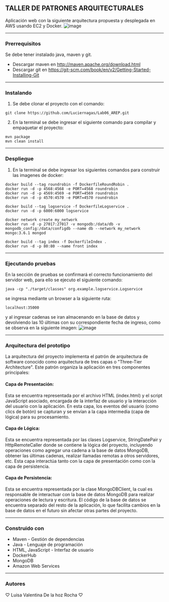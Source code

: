 ## TALLER DE PATRONES ARQUITECTURALES
Aplicación web con la siguiente arquitectura propuesta y desplegada en AWS usando EC2 y Docker.
![image](https://github.com/Luciernagas/Lab03_AREP/assets/104604359/99df3e56-ed4c-4867-8d00-6748e6b0264c)

* * *
### Prerrequisitos
Se debe tener instalado java, maven y git.
* Descargar maven en  http://maven.apache.org/download.html
* Descargar git en https://git-scm.com/book/en/v2/Getting-Started-Installing-Git

* * *
### Instalando
1. Se debe clonar el proyecto con el comando:
~~~
git clone https://github.com/Luciernagas/Lab06_AREP.git
~~~
2. En la terminal se debe ingresar el siguiente comando para compilar y empaquetar el proyecto:
~~~
mvn package
mvn clean install
~~~
* * *
### Despliegue
1. En la terminal se debe ingresar los siguientes comandos para construir las imagenes de docker:
~~~
docker build --tag roundrobin -f DockerfileRoundRobin .
docker run -d -p 4568:4568 -e PORT=4568 roundrobin
docker run -d -p 4569:4569 -e PORT=4569 roundrobin
docker run -d -p 4570:4570 -e PORT=4570 roundrobin
~~~
~~~
docker build --tag logservice -f DockerfileLogservice .
docker run -d -p 6000:6000 logservice 
~~~
~~~
docker network create my_network
docker run -d -p 27017:27017 -v mongodb:/data/db -v mongodb_config:/data/configdb --name db --network my_network mongo:3.6.1 mongod 
~~~
~~~
docker build --tag index -f DockerfileIndex .        
docker run -d -p 80:80 --name front index          
~~~

* * *
### Ejecutando pruebas
En la sección de pruebas se confirmará el correcto funcionamiento del servidor web, para ello se ejecuto el siguiente comando:
~~~
java -cp "./target/classes" org.example.logservice.Logservice       
~~~
se ingresa mediante un browser a la siguiente ruta:
~~~
localhost:35000      
~~~
y al ingresar cadenas se iran almacenando en la base de datos y devolviendo las 10 últimas con su  correspondiente fecha de ingreso, como se observa en la siguiente imagen:
![image](https://github.com/Luciernagas/Lab06_AREP/assets/104604359/2ba50ffd-a382-4f9a-ae12-4f81fc8602fd)

* * *
### Arquitectura del prototipo
La arquitectura del proyecto implementa el patrón de arquitectura de software conocido como arquitectura de tres capas o "Three-Tier Architecture". Este patrón organiza la aplicación en tres componentes principales:

#### Capa de Presentación:
Esta se encuentra representada por el archivo HTML (index.html) y el script JavaScript asociado, encargada de la interfaz de usuario y la interacción del usuario con la aplicación.
En esta capa, los eventos del usuario (como clics de botón) se capturan y se envían a la capa intermedia (capa de lógica) para su procesamiento.

#### Capa de Lógica:

Esta se encuentra representada por las clases Logservice, StringDatePair y HttpRemoteCaller donde se contiene la lógica del proyecto, incluyendo operaciones como agregar una cadena a la base de datos MongoDB, obtener las últimas cadenas, realizar llamadas remotas a otros servidores, etc.
Esta capa interactúa tanto con la capa de presentación como con la capa de persistencia.

#### Capa de Persistencia:

Esta se encuentra representada por la clase MongoDBClient, la cual es responsable de interactuar con la base de datos MongoDB para realizar operaciones de lectura y escritura.
El código de la base de datos se encuentra separado del resto de la aplicación, lo que facilita cambios en la base de datos en el futuro sin afectar otras partes del proyecto.

* * *
### Construido con
* Maven - Gestión de dependencias
* Java - Lenguaje de programación
* HTML, JavaScript - Interfaz de usuario
* DockerHub
* MongoDB
* Amazon Web Services

* * *
### Autores
♡ Luisa Valentina De la hoz Rocha ♡
